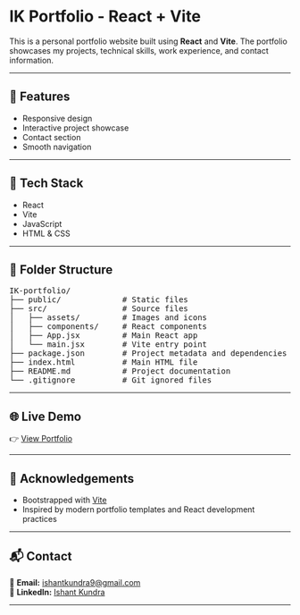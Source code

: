 
# IK Portfolio - React + Vite

This is a personal portfolio website built using **React** and **Vite**. The portfolio showcases my projects, technical skills, work experience, and contact information.

---

## 🚀 Features
- Responsive design
- Interactive project showcase
- Contact section
- Smooth navigation

---

## 📂 Tech Stack
- React
- Vite
- JavaScript
- HTML & CSS

---

## 📂 Folder Structure
<pre>
IK-portfolio/
├── public/             # Static files
├── src/                # Source files
│   ├── assets/         # Images and icons
│   ├── components/     # React components
│   ├── App.jsx         # Main React app
│   └── main.jsx        # Vite entry point
├── package.json        # Project metadata and dependencies
├── index.html          # Main HTML file
├── README.md           # Project documentation
└── .gitignore          # Git ignored files
</pre>

---

## 🌐 Live Demo
👉 [View Portfolio](https://ishantkundra.github.io/IK-portfolio/)

---

## 🙌 Acknowledgements
- Bootstrapped with [Vite](https://vitejs.dev/)
- Inspired by modern portfolio templates and React development practices

---

## 📬 Contact
📧 **Email:** ishantkundra9@gmail.com  
🔗 **LinkedIn:** [Ishant Kundra](https://www.linkedin.com/in/ishantkundra/)

---
